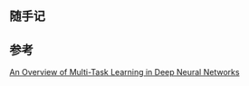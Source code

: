 ## 随手记


## 参考
[An Overview of Multi-Task Learning in Deep Neural Networks](https://ruder.io/multi-task/)